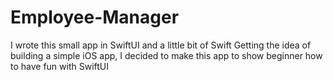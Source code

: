 # Employee-Manager
I wrote this small app in SwiftUI and a little bit of Swift
Getting the idea of building a simple iOS app, I decided to make this app to show beginner how to have fun with SwiftUI
